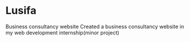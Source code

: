 # Lusifa
 Business consultancy website 
Created a business consultancy website in my web development internship(minor project)
